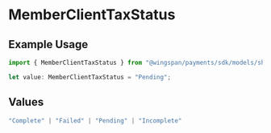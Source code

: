 # MemberClientTaxStatus

## Example Usage

```typescript
import { MemberClientTaxStatus } from "@wingspan/payments/sdk/models/shared";

let value: MemberClientTaxStatus = "Pending";
```

## Values

```typescript
"Complete" | "Failed" | "Pending" | "Incomplete"
```
